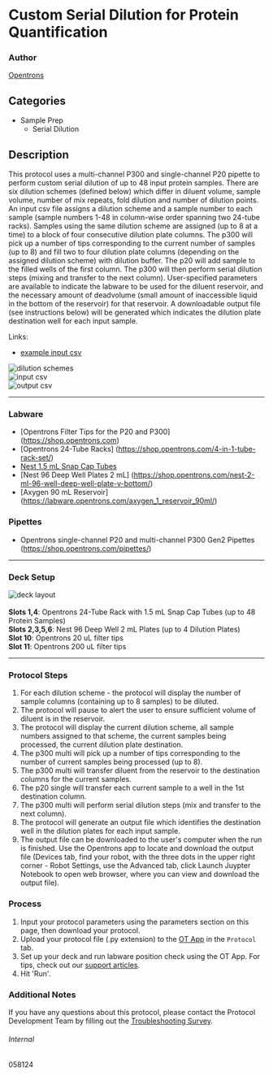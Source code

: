 # Custom Serial Dilution for Protein Quantification

### Author
[Opentrons](https://opentrons.com/)




## Categories
* Sample Prep
	* Serial Dilution

## Description
This protocol uses a multi-channel P300 and single-channel P20 pipette to perform custom serial dilution of up to 48 input protein samples. There are six dilution schemes (defined below) which differ in diluent volume, sample volume, number of mix repeats, fold dilution and number of dilution points. An input csv file assigns a dilution scheme and a sample number to each sample (sample numbers 1-48 in column-wise order spanning two 24-tube racks). Samples using the same dilution scheme are assigned (up to 8 at a time) to a block of four consecutive dilution plate columns. The p300 will pick up a number of tips corresponding to the current number of samples (up to 8) and fill two to four dilution plate columns (depending on the assigned dilution scheme) with dilution buffer. The p20 will add sample to the filled wells of the first column. The p300 will then perform serial dilution steps (mixing and transfer to the next column). User-specified parameters are available to indicate the labware to be used for the diluent reservoir, and the necessary amount of deadvolume (small amount of inaccessible liquid in the bottom of the reservoir) for that reservoir. A downloadable output file (see instructions below) will be generated which indicates the dilution plate destination well for each input sample.

Links:
* [example input csv](https://opentrons-protocol-library-website.s3.amazonaws.com/custom-README-images/058124/input_csv.csv)</br>

![dilution schemes](https://opentrons-protocol-library-website.s3.amazonaws.com/custom-README-images/058124/screenshot-dilutionparameters.png)</br>
![input csv](https://opentrons-protocol-library-website.s3.amazonaws.com/custom-README-images/058124/screenshot-inputfile.png)</br>
![output csv](https://opentrons-protocol-library-website.s3.amazonaws.com/custom-README-images/058124/screenshot-outputfile.png)</br>

---


### Labware
* [Opentrons Filter Tips for the P20 and P300] (https://shop.opentrons.com)
* [Opentrons 24-Tube Racks] (https://shop.opentrons.com/4-in-1-tube-rack-set/)
* [Nest 1.5 mL Snap Cap Tubes](https://shop.opentrons.com/nest-1-5-ml-microcentrifuge-tube/)
* [Nest 96 Deep Well Plates 2 mL] (https://shop.opentrons.com/nest-2-ml-96-well-deep-well-plate-v-bottom/)
* [Axygen 90 mL Reservoir] (https://labware.opentrons.com/axygen_1_reservoir_90ml/)



### Pipettes
* Opentrons single-channel P20 and multi-channel P300 Gen2 Pipettes (https://shop.opentrons.com/pipettes/)


---

### Deck Setup
![deck layout](https://opentrons-protocol-library-website.s3.amazonaws.com/custom-README-images/058124/screenshot-deck.png)
</br>
</br>
**Slots 1,4**: Opentrons 24-Tube Rack with 1.5 mL Snap Cap Tubes (up to 48 Protein Samples) </br>
**Slots 2,3,5,6**: Nest 96 Deep Well 2 mL Plates (up to 4 Dilution Plates) </br>
**Slot 10**: Opentrons 20 uL filter tips </br>
**Slot 11**: Opentrons 200 uL filter tips </br>




---

### Protocol Steps
1. For each dilution scheme - the protocol will display the number of sample columns (containing up to 8 samples) to be diluted.
2. The protocol will pause to alert the user to ensure sufficient volume of diluent is in the reservoir.
3. The protocol will display the current dilution scheme, all sample numbers assigned to that scheme, the current samples being processed, the current dilution plate destination.
4. The p300 multi will pick up a number of tips corresponding to the number of current samples being processed (up to 8).
5. The p300 multi will transfer diluent from the reservoir to the destination columns for the current samples.
6. The p20 single will transfer each current sample to a well in the 1st destination column.
7. The p300 multi will perform serial dilution steps (mix and transfer to the next column).
8. The protocol will generate an output file which identifies the destination well in the dilution plates for each input sample.
9. The output file can be downloaded to the user's computer when the run is finished. Use the Opentrons app to locate and download the output file (Devices tab, find your robot, with the three dots in the upper right corner - Robot Settings, use the Advanced tab, click Launch Juypter Notebook to open web browser, where you can view and download the output file).


### Process
1. Input your protocol parameters using the parameters section on this page, then download your protocol.
2. Upload your protocol file (.py extension) to the [OT App](https://opentrons.com/ot-app) in the `Protocol` tab.
3. Set up your deck and run labware position check using the OT App. For tips, check out our [support articles](https://support.opentrons.com/en/collections/1559720-guide-for-getting-started-with-the-ot-2).
4. Hit 'Run'.

### Additional Notes
If you have any questions about this protocol, please contact the Protocol Development Team by filling out the [Troubleshooting Survey](https://protocol-troubleshooting.paperform.co/).

###### Internal
058124
